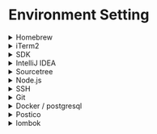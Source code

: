 # Environment Setting

<details>

<summary>Homebrew</summary>

[Homebrew](https://brew.sh/)

```bash
/bin/bash -c "$(curl -fsSL https://raw.githubusercontent.com/Homebrew/install/HEAD/install.sh)"
```

[Homebrew Formulae](https://formulae.brew.sh/) < brew 통해서 설치하고 싶은 패키지 검색

</details>

<details>

<summary>iTerm2</summary>

Mac OS 10.15 버전인 카탈리나부터는 기본 쉘로 zsh를 사용\
프레임워크 없는 zsh는 빈 껍데기에 불과

oh my zsh 설치

```sh
sh -c "$(curl -fsSL https://raw.githubusercontent.com/ohmyzsh/ohmyzsh/master/tools/install.sh)" 
```



[iTerm2](https://iterm2.com/)

```bash
brew install --cask iterm2
```

#### Prompt 설정하기

✅ .zshrc에 **커스텀 명령어 라인** **설정** 코드와 **언어 설정** 코드를 입력합니다.

\*\* 언어 설정 코드는 Mac 시스템 언어가 한글일 경우에만 추가해주세요.

1. .zshrc 파일을 vim편집기로 열어주세요.

```bash
## .zshrc 파일을 편집하기
vi ~/.zshrc
```

2. zshrc 파일에 아래 코드를 입력해주세요.

```bash
## COMMAND LINE CUSTOM
PS1="~ "

## LANGUAGE
LANG="en_US.UTF-8"
```

</details>

<details>

<summary>SDK</summary>

[SDK MAN](https://sdkman.io/)

```bash
curl -s "https://get.sdkman.io" | bash
```

```bash
export SDKMAN_DIR="$HOME/.sdkman"
[[ -s "$HOME/.sdkman/bin/sdkman-init.sh" ]] && source "$HOME/.sdkman/bin/sdkman-init.sh"
```

```bash
source ~/.zshrc
```

```bash
sdk --help
```

```bash
# Temurin jdk 목록 확인 
sdk list java | grep tem

# jdk 설치
sdk install java 18.0.1-tem

# 설치된 jdk 목록 확인 
sdk list java | grep installed

# 현재 사용중인 jdk 확인
sdk current

# 현재 java 버전 확인
java —version
```

이미 설치된 자바버젼으로 인해 IDE에서 환경변수 수정 관련 에러가 발생한다면

```bash
export JAVA_HOME="$HOME/.sdkman/candidates/java/current"
```

```bash
sdk --help
```

</details>

<details>

<summary>IntelliJ IDEA</summary>

[Formulae 검색](https://formulae.brew.sh/cask/intellij-idea#default) \*CE버젼은 검색

#### 단축 명령어 설정하기

1. 상단 메뉴 중 `tools` → `create command line` 를 클릭하거나 `shift` 키를 두번 눌러 `create command line`-luncher 를 검색하여 클릭해줍니다. `ok` 를 눌러 intellij 열기 명령어를 생성해줍니다.\
   ![](../../.gitbook/assets/image.png)\
   환경변수 설정을 위한 경로 확인
2. \~/.zshrc 파일을 편집하여 맨 아래줄에 다음을 추가한다.\
   `export PATH=$PATH:/Applications/IntelliJ\ IDEA.app/Contents/MacOS`\
   `source ~/.zshrc`
3. 생성한 명령어는 iterm에서 해당 폴더를 intelliJ를 이용해 프로젝트를 여는데 사용됩니다. 프로젝트를 열 때 터미널에서 idea <경로> 명령어를 이용해 열어주세요.

#### 설정 추가하기

아래의 설정을 추가로 변경해주세요.

1. [\*\*IntelliJ Java import wildcard 죽이기! \*\*](https://www.jetbrains.com/help/idea/creating-and-optimizing-imports.html#disable-wildcard-imports)
2. [**IntelliJ 힌트 죽이기!**](https://www.jetbrains.com/help/idea/2022.2/viewing-reference-information.html#inlay-hints)

```bash
brew install --cask intellij-idea
```

F2 = go to red alert

shift shift = finder

cmd + , => preference

cmd + shift + e = recent code

on save 검색 => 상위 두개 reformat check

gradle 검색 => build and run, test using IntelliJ : 속도가 더 빠름

cmd + alt + m => extract method

cmd + alt + c => extract Constant

</details>

<details>

<summary>Sourcetree</summary>

## Git GUI

```bash
brew install --cask sourcetree
```

의심 팝업시 Finder에서 보기 > 우클릭 열기 > 열기로 설치 완료

</details>

<details>

<summary>Node.js</summary>

## 자바스크립트 런타임

1.  아래 명령어를 복사한 뒤 iterm에서 붙여넣기해서 설치해주세요.

    ```bash
    brew install fnm
    ```
2. 아래 과정을 통해 현재 터미널에서 바로 사용하기 위해 명령어를 zshrc 파일에 추가해줍니다.
   1.  vim모드로 파일열기

       ```bash
       vi ~/.zshrc
       ```
   2. `i`를 눌러 편집모드 시작
   3.  명령어 붙여넣기

       ```bash
       eval "$(fnm env)"
       ```
   4. `esc`키를 눌러 편집모드 종료
   5. `:`키, `w`키, `q`키를 차례로 누르고 enter키를 눌러 저장하고 vim모드에서 나가기
   6. 저장한 파일 적용하기
3. 아래의 명령어를 순서대로 입력하여 설치된 fnm으로 설치가능한 노드의 버전을 확인하고 LTS(Long Term Support) 버전을 설치해주세요.

</details>

<details>

<summary>SSH</summary>

## Secure shell

1.  터미널에서 아래 명령어를 입력해 키가 존재하는 지 확인해주세요.

    ```bash
    ls -al ~/.ssh
    ```
2.  확인 후 키가 없다면 아래의 명령어를 입력해 키를 생성해줍니다. 쌍따옴표로 되어있는 부분에는 **GitHub**에 등록되어있는 **자신의 메일주소**를 입력해주세요.

    ```bash
    ssh-keygen -t ed25519 -C "GitHub 이메일 주소"
    ```
3.  화면에 "Enter a file in which to save the key,”라는 메세지가 나오면 Enter키를 입력해주세요. 그 후 화면에 아래와 같은 메세지가 나오면 차례대로 엔터를 두 번 입력해주세요.

    ```bash
    > Enter passphrase (empty for no passphrase): [Type a passphrase]
    > Enter same passphrase again: [Type passphrase again]
    ```
4.  아래 명령어를 입력해주세요.

    ```bash
    eval "$(ssh-agent -s)"
    ```
5. 아래 과정을 통해 ssh 키를 ssh-agent에 추가해주세요.
   1.  `config` 파일 존재 여부 확인 명령어 입력하기

       ```bash
       open ~/.ssh/config
       ```
   2.  `config` 파일 생성하기

       ```bash
       touch ~/.ssh/config
       ```
   3.  vim모드로 `config` 파일 열고 코드 입력하기

       ```bash
       vi ~/.ssh/config
       ```
   4. `i`를 눌러 편집모드 시작
   5.  명령어 붙여넣기

       ```bash
       Host *
         AddKeysToAgent yes
         UseKeychain yes
         IdentityFile ~/.ssh/id_ed25519
       ```
   6. `esc`키를 눌러 편집모드 종료
   7. `:`키, `w`키, `q`키를 차례로 누르고 enter키를 눌러 저장하고 vim모드에서 나가기
6.  아래 명령어를 입력해 ssh에 설정을 등록합니다.

    ```bash
    ssh-add -K ~/.ssh/id_ed25519
    ```
7.  아래 명령어를 입력해 ssh 키를 복사해줍니다.

    ```bash
    pbcopy < ~/.ssh/id_ed25519.pub
    ```
8. GitHub 페이지의 우측 상단 메뉴에서 “Settings”를 클릭한 후 “Access”부분의 “SSH and GPC keys”를 클릭합니다.
9. “New SSH key” 버튼을 클릭합니다.
10. “Title” 부분에는 Key 이름을 지정해서 입력해주고 “”Key” 부분에는 복사된 ssh 키를 붙여넣어줍니다.
11. “Add SSH Key” 버튼을 클릭해줍니다.
12. GitHub 비밀번호를 입력해 완료를 해줍니다.

</details>

<details>

<summary>Git</summary>

#### **설치하기**

1.  아래 명령어를 복사한 뒤 터미널에서 붙여넣기해서 설치해주세요.

    ```bash
    brew install git 
    ```
2.  아래의 명령어를 터미널에 입력해 git 버젼을 확인해주세요.

    ```bash
    git --version
    ```

***

📚 Git을 설치하고 나면 Git의 사용 환경을 적절하게 설정해주어야 합니다. 환경설정은 한 컴퓨터에서 최초 한번만 설정하면 되고 Git의 버전을 업그레이드 해도 유지됩니다. 기본 설정으로 사용자 정보를 설정해주어야 합니다.

#### **설정하기**

1.  아래의 명령어를 터미널에 입력해 사용자 이름을 설정해주세요.

    ```bash
    git config --global user.name "GitHub에서 사용하는 이름"
    ```
2.  아래의 명령어를 터미널에 입력해 사용자 이메일을 설정해주세요.

    ```bash
    *git* config --global user.email "GitHub 이메일 주소"
    ```
3.  아래의 명령어로 설정한 모든 것을 확인하실 수 있습니다.

    ```bash
    git config --list 
    ```

#### Git ssh

https://www.lainyzine.com/ko/article/creating-ssh-key-for-github/

</details>

<details>

<summary>Docker / postgresql</summary>

https://www.docker.com/products/docker-desktop/

Mac의 경우 최신 OS 버젼(Sonoma)로 업데이트를 해야 컨테이너가 실행되는 (Docker Desktop Stopped)에러가 있었다.

```shell
# docker 에 postgres 도커 이미지 다운받기
docker pull postgres

# postgres 이미지 실행(포트는 자동으로 5432 로 세팅됩니다.)
docker run -p 5432:5432 --name demo -e POSTGRES_PASSWORD=password -d postgres

# docker 실행 확인
docker ps
```

</details>

<details>

<summary>Postico</summary>

* postico 설치: `brew install --cask postico`
* 아래처럼 입력 후 `Connect` 를 눌러 주세요.

postgresql 기준

* Host: localhost / Port: 5432
* Host: localhost
* User: postgres
* password: password
* database: postgres

\=> connect

</details>

<details>

<summary>lombok</summary>

1\. marketplace install 2. annotation processors on

</details>

